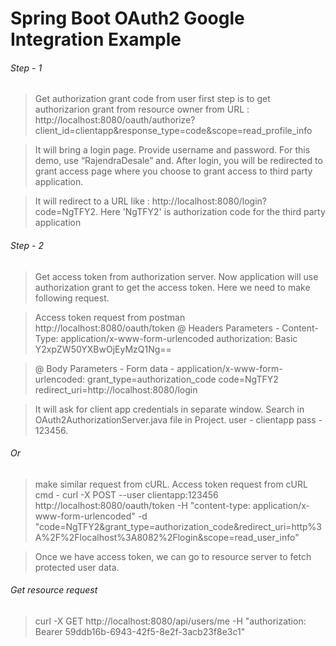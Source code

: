 # Spring Boot OAuth2 Google Integration Example

###### Step - 1 
> Get authorization grant code from user
first step is to get authorizarion grant from resource 
owner from URL : http://localhost:8080/oauth/authorize?client_id=clientapp&response_type=code&scope=read_profile_info

> It will bring a login page. Provide username and password. For this demo, use “RajendraDesale” and.
After login, you will be redirected to grant access page where you choose to grant access to third party application.

> It will redirect to a URL like : http://localhost:8080/login?code=NgTFY2. 
Here 'NgTFY2' is authorization code for the third party application

###### Step - 2

> Get access token from authorization server.
Now application will use authorization grant to get the access token. 
Here we need to make following request.

> Access token request from postman
http://localhost:8080/oauth/token
@ Headers Parameters -
Content-Type: application/x-www-form-urlencoded
authorization: Basic Y2xpZW50YXBwOjEyMzQ1Ng==
 
> @ Body Parameters -
Form data - application/x-www-form-urlencoded: 
grant_type=authorization_code
code=NgTFY2
redirect_uri=http://localhost:8080/login

> It will ask for client app credentials in separate window.
  Search in OAuth2AuthorizationServer.java file in Project.
  user - clientapp 
  pass - 123456.
  
###### Or 
> make similar request from cURL.
Access token request from cURL
cmd - curl -X POST --user clientapp:123456 http://localhost:8080/oauth/token 
        -H "content-type: application/x-www-form-urlencoded"
        -d "code=NgTFY2&grant_type=authorization_code&redirect_uri=http%3A%2F%2Flocalhost%3A8082%2Flogin&scope=read_user_info"
		
> Once we have access token, we can go to resource server to fetch protected user data.		

###### Get resource request

> curl -X GET http://localhost:8080/api/users/me 
     -H "authorization: Bearer 59ddb16b-6943-42f5-8e2f-3acb23f8e3c1"		

